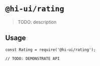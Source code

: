 # `@hi-ui/rating`

> TODO: description

## Usage

```
const Rating = require('@hi-ui/rating');

// TODO: DEMONSTRATE API
```
